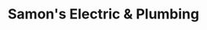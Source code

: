 ---
title: "Samon's Electric & Plumbing"
url: /albuquerque/samons-electric-and-plumbing/
shop: hardware
---
